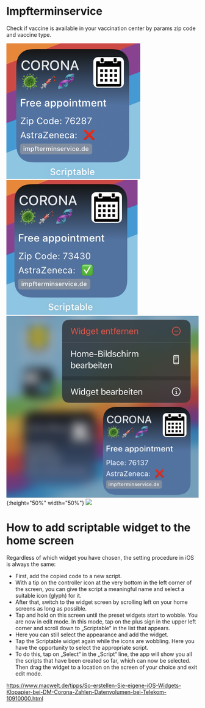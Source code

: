 # Impfterminservice 
Check if vaccine is available in your vaccination center by params zip code and vaccine type.



![Screenshot](vaccine-widget.jpg)
![Screenshot](vaccine-widget1.jpg)
![Screenshot](vaccine-widget2.jpg){:height="50%" width="50%"}
<img src="https://github.com/SmonSE/impfterminservice/edit/main/vaccine-widget3.jpg" width="48">

# How to add scriptable widget to the home screen

Regardless of which widget you have chosen, the setting procedure in iOS is always the same:

- First, add the copied code to a new script.
- With a tip on the controller icon at the very bottom in the left corner of the screen, you can give the script a meaningful name and select a suitable icon (glyph) for it.
- After that, switch to the widget screen by scrolling left on your home screens as long as possible.
- Tap and hold on this screen until the preset widgets start to wobble. You are now in edit mode. In this mode, tap on the plus sign in the upper left corner and scroll down to „Scriptable“ in the list that appears.
- Here you can still select the appearance and add the widget.
- Tap the Scriptable widget again while the icons are wobbling. Here you have the opportunity to select the appropriate script.
- To do this, tap on „Select“ in the „Script“ line, the app will show you all the scripts that have been created so far, which can now be selected. Then drag the widget to a location on the screen of your choice and exit edit mode.

https://www.macwelt.de/tipps/So-erstellen-Sie-eigene-iOS-Widgets-Klopapier-bei-DM-Corona-Zahlen-Datenvolumen-bei-Telekom-10910000.html
